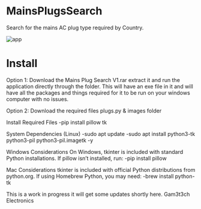# MainsPlugsSearch
Search for the mains AC plug type required by Country.



![app](https://github.com/user-attachments/assets/235ecfa7-6c33-43c8-acfc-555b776c5238)

# Install
Option 1: 
Download the Mains Plug Search V1.rar  extract it and run the application directly through the folder.  This will have an exe file in it and will have all the packages and things required for it to be run on your windows computer with no issues.

Option 2: 
Download the required files plugs.py & images folder 

Install Required Files
        -pip install pillow tk

System Dependencies (Linux)
        -sudo apt update
        -sudo apt install python3-tk python3-pil python3-pil.imagetk -y


Windows Considerations
        On Windows, tkinter is included with standard Python installations.
        If pillow isn’t installed, run:   -pip install pillow

Mac Considerations
        tkinter is included with official Python distributions from python.org.
        If using Homebrew Python, you may need:   -brew install python-tk

This is a work in progress it will get some updates shortly here. Gam3t3ch Electronics


